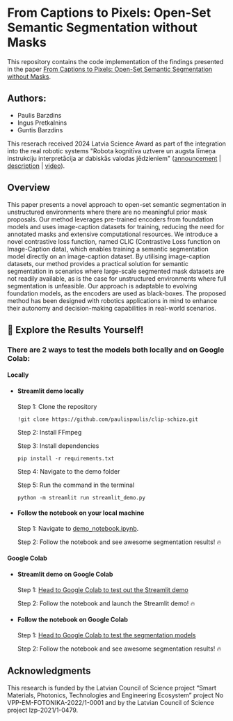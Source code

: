 # From Captions to Pixels: Open-Set Semantic Segmentation without Masks

This repository contains the code implementation of the findings presented in the paper [From Captions to Pixels: Open-Set Semantic Segmentation without Masks](https://www.bjmc.lu.lv/contents/papers-in-production/).

## Authors:

* Paulis Barzdins
* Ingus Pretkalnins
* Guntis Barzdins

This reserach received 2024 Latvia Science Award as part of the integration into the real robotic systems "Robota kognitīva uztvere un augsta līmeņa instrukciju interpretācija ar dabiskās valodas jēdzieniem" ([announcement](https://www.lza.lv/aktualitates/lza-balva/2118-2024-gada-sasniegumi) | [description](https://github.com/paulispaulis/CLIC-semseg/blob/main/Documentation/sasniegumi_2024_final.pdf) | [video](https://replay.lsm.lv/lv/skaties/ieraksts/ltv/348077/latvija-radits-robots-kurs-saprot-cilveka-izteiktas-komandas)).

## Overview

This paper presents a novel approach to open-set semantic segmentation in unstructured environments where there are no meaningful prior mask proposals. Our method leverages pre-trained encoders from foundation models and uses image-caption datasets for training, reducing the need for annotated masks and extensive computational resources. We introduce a novel contrastive loss function, named CLIC (Contrastive Loss function on Image-Caption data), which enables training a semantic segmentation model directly on an image-caption dataset. By utilising image-caption datasets, our method provides a practical solution for semantic segmentation in scenarios where large-scale segmented mask datasets are not readily available, as is the case for unstructured environments where full segmentation is unfeasible. Our approach is adaptable to evolving foundation models, as the encoders are used as black-boxes. The proposed method has been designed with robotics applications in mind to enhance their autonomy and decision-making capabilities in real-world scenarios.

## 🧪 Explore the Results Yourself!

### There are 2 ways to test the models both locally and on Google Colab:

#### Locally

- #### Streamlit demo locally

    Step 1: Clone the repository

    ``` !git clone https://github.com/paulispaulis/clip-schizo.git ```

    Step 2: Install FFmpeg

    Step 3: Install dependencies

    ``` pip install -r requirements.txt ```

    Step 4: Navigate to the demo folder

    Step 5: Run the command in the terminal

    ``` python -m streamlit run streamlit_demo.py ```

- #### Follow the notebook on your local machine

    Step 1: Navigate to [demo_notebook.ipynb](https://github.com/paulispaulis/CLIC-semseg/blob/main/demo/demo_notebook.ipynb).

    Step 2: Follow the notebook and see awesome segmentation results! 🔥

#### Google Colab

- #### Streamlit demo on Google Colab

    Step 1: [Head to Google Colab to test out the Streamlit demo](https://colab.research.google.com/drive/1IItKT7UV0fU_rYPxNKs05br9y-oT1ltF?usp=sharing)

    Step 2: Follow the notebook and launch the Streamlit demo! 🔥

- #### Follow the notebook on Google Colab

    Step 1: [Head to Google Colab to test the segmentation models](https://colab.research.google.com/drive/1720bBDth233E8L_AHoPB9n0JyRWUtXFd?usp=sharing)

    Step 2: Follow the notebook and see awesome segmentation results! 🔥

## Acknowledgments

This research is funded by the Latvian Council of Science project “Smart Materials, Photonics, Technologies and Engineering Ecosystem” project No VPP-EM-FOTONIKA-2022/1-0001 and by the Latvian Council of Science project lzp-2021/1-0479.
